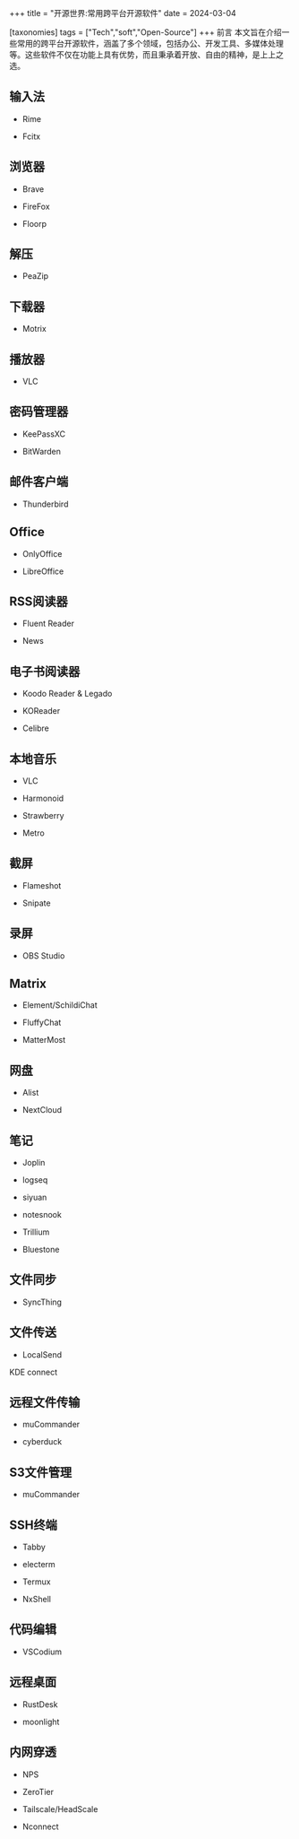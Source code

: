 +++
title = "开源世界:常用跨平台开源软件"
date = 2024-03-04

[taxonomies]
tags = ["Tech","soft","Open-Source"]
+++
前言 本文旨在介绍一些常用的跨平台开源软件，涵盖了多个领域，包括办公、开发工具、多媒体处理等。这些软件不仅在功能上具有优势，而且秉承着开放、自由的精神，是上上之选。
<!-- more -->
## 输入法

- Rime

- Fcitx

## 浏览器

- Brave 

- FireFox

- Floorp

## 解压

- PeaZip 


## 下载器

- Motrix 

## 播放器

- VLC 

## 密码管理器

- KeePassXC

- BitWarden


## 邮件客户端

- Thunderbird


## Office

- OnlyOffice 

- LibreOffice


## RSS阅读器

- Fluent Reader 

- News 

## 电子书阅读器

- Koodo Reader & Legado 

- KOReader

- Celibre

## 本地音乐

- VLC

- Harmonoid

- Strawberry 

- Metro 

## 截屏

- Flameshot 

- Snipate

## 录屏

- OBS Studio

## Matrix

- Element/SchildiChat 

- FluffyChat

- MatterMost

## 网盘

- Alist

- NextCloud

## 笔记

- Joplin

- logseq

- siyuan

- notesnook

- Trillium

- Bluestone 

## 文件同步

- SyncThing

## 文件传送

- LocalSend

KDE connect

## 远程文件传输

- muCommander 

- cyberduck

## S3文件管理

- muCommander 

## SSH终端

- Tabby 

- electerm 

- Termux

- NxShell


## 代码编辑

- VSCodium 

## 远程桌面

- RustDesk 

- moonlight

## 内网穿透
- NPS

- ZeroTier

- Tailscale/HeadScale

- Nconnect









